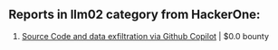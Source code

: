 ## Reports in llm02 category from HackerOne:
1. [Source Code and data exfiltration via Github Copilot](https://hackerone.com/reports/2383092) | $0.0 bounty